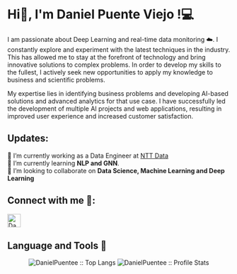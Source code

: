 # Hi👋, I'm Daniel Puente Viejo !💻    

I am passionate about Deep Learning and real-time data monitoring ☁️. I constantly explore and experiment with the latest techniques in the industry. This has allowed me to stay at the forefront of technology and bring innovative solutions to complex problems. In order to develop my skills to the fullest, I actively seek new opportunities to apply my knowledge to business and scientific problems.      

My expertise lies in identifying business problems and developing AI-based solutions and advanced analytics for that use case. I have successfully led the development of multiple AI projects and web applications, resulting in improved user experience and increased customer satisfaction.     
      
## Updates:    
      
🔭 I’m currently working as a Data Engineer at [NTT Data](https://es.nttdata.com/)    
🌱 I’m currently learning **NLP and GNN**.    
👯 I’m looking to collaborate on **Data Science, Machine Learning and Deep Learning**     
       
## Connect with me 🤝:     

<a href="https://www.linkedin.com/in/danielpuenteviejo/">
    <img src="https://www.vectorlogo.zone/logos/linkedin/linkedin-icon.svg" alt="Daniel Puente Viejo's LinkedIn Profile" height="30" width="30">
 </a>
 
## Language and Tools 🔰
<p align="center">
      <img src="https://github-readme-stats.vercel.app/api/top-langs/?username=DanielPuentee&langs_count=10&show_icons=true&title_color=fff&icon_color=79ff97&text_color=9f9f9f&bg_color=151515" alt="DanielPuentee :: Top Langs" />
      <img src="https://github-readme-stats.vercel.app/api?username=DanielPuentee&show_icons=true&title_color=fff&icon_color=79ff97&text_color=9f9f9f&bg_color=151515" alt="DanielPuentee :: Profile Stats" />


